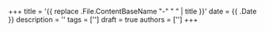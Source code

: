 +++
title = '{{ replace .File.ContentBaseName "-" " " | title }}'
date = {{ .Date }}
description = ''
tags = ['']
draft = true
authors = ['']
+++
